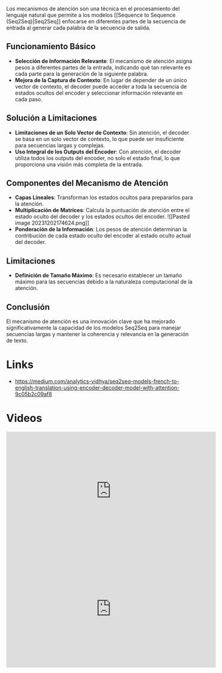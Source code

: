 
Los mecanismos de atención son una técnica en el procesamiento del lenguaje natural que permite a los modelos [[Sequence to Sequence (Seq2Seq)|Seq2Seq]] enfocarse en diferentes partes de la secuencia de entrada al generar cada palabra de la secuencia de salida.

## Funcionamiento Básico
- **Selección de Información Relevante**: El mecanismo de atención asigna pesos a diferentes partes de la entrada, indicando qué tan relevante es cada parte para la generación de la siguiente palabra.
- **Mejora de la Captura de Contexto**: En lugar de depender de un único vector de contexto, el decoder puede acceder a toda la secuencia de estados ocultos del encoder y seleccionar información relevante en cada paso.

## Solución a Limitaciones
- **Limitaciones de un Solo Vector de Contexto**: Sin atención, el decoder se basa en un solo vector de contexto, lo que puede ser insuficiente para secuencias largas y complejas.
- **Uso Integral de los Outputs del Encoder**: Con atención, el decoder utiliza todos los outputs del encoder, no solo el estado final, lo que proporciona una visión más completa de la entrada.

## Componentes del Mecanismo de Atención
- **Capas Lineales**: Transforman los estados ocultos para prepararlos para la atención.
- **Multiplicación de Matrices**: Calcula la puntuación de atención entre el estado oculto del decoder y los estados ocultos del encoder.
  ![[Pasted image 20231202174624.png]]
- **Ponderación de la Información**: Los pesos de atención determinan la contribución de cada estado oculto del encoder al estado oculto actual del decoder.

## Limitaciones
- **Definición de Tamaño Máximo**: Es necesario establecer un tamaño máximo para las secuencias debido a la naturaleza computacional de la atención.

## Conclusión
El mecanismo de atención es una innovación clave que ha mejorado significativamente la capacidad de los modelos Seq2Seq para manejar secuencias largas y mantener la coherencia y relevancia en la generación de texto.

# Links

- https://medium.com/analytics-vidhya/seq2seq-models-french-to-english-translation-using-encoder-decoder-model-with-attention-9c05b2c09af8

# Videos

<iframe width="560" height="315" src="https://www.youtube.com/embed/aL-EmKuB078?si=qhOyUUzUGbGFd23o" title="YouTube video player" frameborder="0" allow="accelerometer; autoplay; clipboard-write; encrypted-media; gyroscope; picture-in-picture; web-share" allowfullscreen></iframe>


<iframe width="560" height="315" src="https://www.youtube.com/embed/fjJOgb-E41w?si=PZpwtxj5s6z3v0VX" title="YouTube video player" frameborder="0" allow="accelerometer; autoplay; clipboard-write; encrypted-media; gyroscope; picture-in-picture; web-share" allowfullscreen></iframe>
